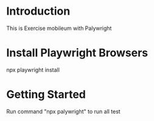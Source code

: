 # Introduction 
This is Exercise mobileum with Palywright


# Install Playwright Browsers

npx playwright install


# Getting Started
Run command "npx palywright" to run all test






